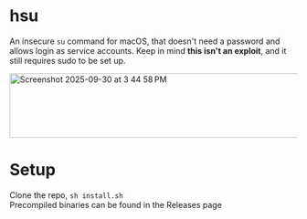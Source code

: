 # hsu
An insecure `su` command for macOS, that doesn't need a password and allows login as service accounts. Keep in mind **this isn't an exploit**, and it still requires sudo to be set up.

<img width="797" height="113" alt="Screenshot 2025-09-30 at 3 44 58 PM" src="https://github.com/user-attachments/assets/20c47510-c0d1-46cf-b4fa-7bdf4e9ce7c8" />

# Setup
Clone the repo, `sh install.sh` \
Precompiled binaries can be found in the Releases page
